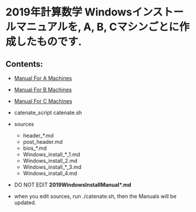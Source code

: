 # 2019年計算数学 Windowsインストールマニュアルを, A, B, Cマシンごとに作成したものです.

## Contents:

- [Manual For A Machines](2019WindowsInstallManualA.md)
- [Manual For B Machines](2019WindowsInstallManualB.md)
- [Manual For C Machines](2019WindowsInstallManualC.md)

- catenate_script catenate.sh
- sources
  - header_*.md
  - post_header.md
  - bios_*.md
  - Windows_install_*_1.md
  - Windows_install_2.md
  - Windows_install_*_3.md
  - Windows_install_4.md

- DO NOT EDIT __2019WindowsInstallManual*.md__ 
- when you edit sources, run ./catenate.sh, then the Manuals will be updated.
 
